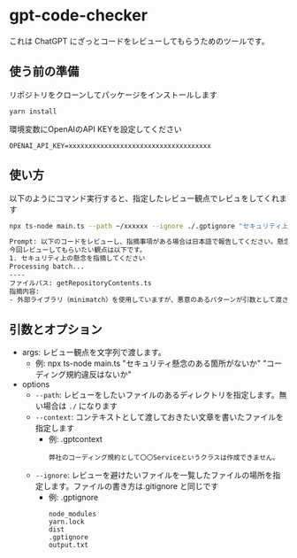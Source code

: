 # gpt-code-checker

これは ChatGPT にざっとコードをレビューしてもらうためのツールです。

## 使う前の準備

リポジトリをクローンしてパッケージをインストールします

```
yarn install
```

環境変数にOpenAIのAPI KEYを設定してください
```
OPENAI_API_KEY=xxxxxxxxxxxxxxxxxxxxxxxxxxxxxxxxxxxx
```

## 使い方

以下のようにコマンド実行すると、指定したレビュー観点でレビュをしてくれます

```bash
npx ts-node main.ts --path ~/xxxxxx --ignore ./.gptignore "セキュリティ上の懸念を指摘してください"

Prompt: 以下のコードをレビューし、指摘事項がある場合は日本語で報告してください。懸念がない場合は何も応答しないでください。
今回レビューしてもらいたい観点は以下です。
1. セキュリティ上の懸念を指摘してください
Processing batch...
----
ファイルパス: getRepositoryContents.ts
指摘内容:
- 外部ライブラリ（minimatch）を使用していますが、悪意のあるパターンが引数として渡されると、意図せずファイルが無視される可能性があります。この種のライブラリを使用する際は、入力の検証を厳格に行い、正規表現の悪用による攻撃を避けるチェックを行うことが推奨されます。
```

## 引数とオプション
- args: レビュー観点を文字列で渡します。
    - 例: npx ts-node main.ts "セキュリティ懸念のある箇所がないか" "コーディング規約違反はないか"
- options
    - `--path`: レビューをしたいファイルのあるディレクトリを指定します。無い場合は `./` になります
    - `--context`: コンテキストとして渡しておきたい文章を書いたファイルを指定します
        - 例: .gptcontext
            ```
            弊社のコーディング規約として〇〇Serviceというクラスは作成できません。
            ```
    - `--ignore`: レビューを避けたいファイルを一覧したファイルの場所を指定します。ファイルの書き方は.gitignore と同じです
        - 例: .gptignore
            ```
            node_modules
            yarn.lock
            dist
            .gptignore
            output.txt
            ```
